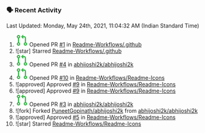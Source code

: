 ### 🗣 Recent Activity
<!--RECENT_ACTIVITY:last_update-->
Last Updated: Monday, May 24th, 2021, 11:04:32 AM (Indian Standard Time)
<!--RECENT_ACTIVITY:last_update_end-->
<!--RECENT_ACTIVITY:start-->
1. ![prOpened] Opened PR [#1](https://github.com/Readme-Workflows/.github/pull/1) in [Readme-Workflows/.github](https://github.com/Readme-Workflows/.github)
2. ![star] Starred [Readme-Workflows/.github](https://github.com/Readme-Workflows/.github)
3. ![prOpened] Opened PR [#4](https://github.com/abhijoshi2k/abhijoshi2k/pull/4) in [abhijoshi2k/abhijoshi2k](https://github.com/abhijoshi2k/abhijoshi2k)
4. ![prOpened] Opened PR [#10](https://github.com/Readme-Workflows/Readme-Icons/pull/10) in [Readme-Workflows/Readme-Icons](https://github.com/Readme-Workflows/Readme-Icons)
5. ![approved] Approved [#9](https://github.com/Readme-Workflows/Readme-Icons/pull/9#pullrequestreview-666264582) in [Readme-Workflows/Readme-Icons](https://github.com/Readme-Workflows/Readme-Icons)
6. ![approved] Approved [#9](https://github.com/Readme-Workflows/Readme-Icons/pull/9#pullrequestreview-666262011) in [Readme-Workflows/Readme-Icons](https://github.com/Readme-Workflows/Readme-Icons)
7. ![prOpened] Opened PR [#3](https://github.com/abhijoshi2k/abhijoshi2k/pull/3) in [abhijoshi2k/abhijoshi2k](https://github.com/abhijoshi2k/abhijoshi2k)
8. ![fork] Forked [PuneetGopinath/abhijoshi2k](https://github.com/PuneetGopinath/abhijoshi2k) from [abhijoshi2k/abhijoshi2k](https://github.com/abhijoshi2k/abhijoshi2k)
9. ![approved] Approved [#5](https://github.com/Readme-Workflows/Readme-Icons/pull/5#pullrequestreview-666248529) in [Readme-Workflows/Readme-Icons](https://github.com/Readme-Workflows/Readme-Icons)
10. ![star] Starred [Readme-Workflows/Readme-Icons](https://github.com/Readme-Workflows/Readme-Icons)
<!--RECENT_ACTIVITY:end-->

[issueopened]: https://github.com/Readme-Workflows/Readme-Icons/raw/main/icons/octicons/IssueOpened.svg
[issueclosed]: https://github.com/Readme-Workflows/Readme-Icons/raw/main/icons/octicons/IssueClosed.svg
[propened]: https://github.com/Readme-Workflows/Readme-Icons/raw/main/icons/octicons/PullRequestOpened.svg
[prclosed]: https://github.com/Readme-Workflows/Readme-Icons/raw/main/icons/octicons/PullRequestClosed.svg
[prmerged]: https://github.com/Readme-Workflows/Readme-Icons/raw/main/icons/octicons/PullRequestMerged.svg
[comment]: https://github.com/Readme-Workflows/Readme-Icons/raw/main/icons/octicons/Comment.svg

<!--
**PuneetGopinath/PuneetGopinath** is a ✨ _special_ ✨ repository because its `README.md` (this file) appears on your GitHub profile.

Here are some ideas to get you started:

- 🔭 I’m currently working on ...
- 🌱 I’m currently learning ...
- 👯 I’m looking to collaborate on ...
- 🤔 I’m looking for help with ...
- 💬 Ask me about ...
- 📫 How to reach me: ...
- 😄 Pronouns: ...
- ⚡ Fun fact: ...
-->
